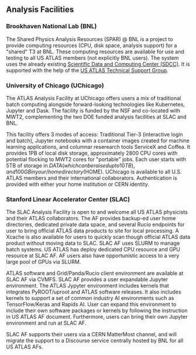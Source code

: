 ## Analysis Facilities

### Brookhaven National Lab (BNL)

The Shared Physics Analysis Resources (SPAR) @ BNL is a project to provide
computing resources (CPU, disk space, analysis support) for a "shared" T3 at
BNL. These computing resources are available for use and testing to all US ATLAS
members (not explicitly BNL users). The system uses the already existing
[Scientific Data and Computing Center (SDCC)](https://www.sdcc.bnl.gov/information/about-sdcc).
It is supported with the help of the
[US ATLAS Technical Support Group](https://po.usatlas.bnl.gov/programoffice/ps.php).

### University of Chicago (UChicago)

The ATLAS Analysis Facility at UChicago offers users a mix of traditional batch
computing alongside forward-looking technologies like Kubernetes, Jupyter and
Dask. The facility is funded by the NSF and co-located with MWT2, complementing
the two DOE funded analysis facilities at SLAC and BNL.

This facility offers 3 modes of access: Traditional Tier-3 (interactive login
and batch), Jupyter notebooks with a container images created for machine
learning applications, and columnar reserearch tools ServiceX and Coffea. It
provides 1PB of local disk storage, approximately 2800 CPU cores with potential
flocking to MWT2 cores for "portable" jobs. Each user starts with 5TB of storage
in
$DATA (which can be raised up to 10TB), and 100GB in your /home directory ($HOME).
UChicago is available to all U.S. ATLAS members and their international
collaborators. Authentication is provided with either your home institution or
CERN identity.

### Stanford Linear Accelerator Center (SLAC)

The SLAC Analysis Facility is open to and welcome all US ATLAS physicists and
their ATLAS collaborators. The AF provides backup-ed user home directories,
dedicated private data space, and several Rucio endpoints for user to bring
official ATLAS data products to site for local processing. A Xcache is also
available for users to quickly scan though official ATLAS data product without
moving data to SLAC. SLAC AF uses SLURM to manage batch systems. US ATLAS has
deploy dedicated CPU resource and GPU resource at SLAC AF. AF users also have
opportunistic access to a very large pool of GPUs via SLURM.

ATLAS software and Grid/Panda/Rucio client environment are available at SLAC AF
via CVMFS. SLAC AF provides a user expandable Jupyter environment. The ATLAS
Jypyter environment includes kernels that integrates PyROOT/uproot and ATLAS
software releases. It also includes kernels to support a set of common industry
AI environments such as TensorFlow/Keras and Rapids AI. User can expand this
environment to include their own software packages or kernels by following the
instruction in US ATLAS AF document. Furthermore, users can bring their own
Jupyter environment and run at SLAC AF.

SLAC AF supports their users via a CERN MatterMost channel, and will migrate the
support to a Discourse service centrally hosted by BNL for all US ATLAS AFs.
